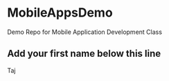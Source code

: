 # MobileAppsDemo
Demo Repo for Mobile Application Development Class

Add your first name below this line
-----------------------------------
Taj
